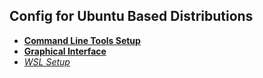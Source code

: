 ## Config for Ubuntu Based Distributions

- **[Command Line Tools Setup](./CLI.md)**
- **[Graphical Interface](./GUI.md)**
- _[WSL Setup](./WSL.md)_
